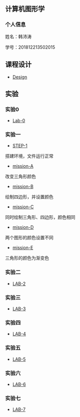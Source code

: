 ## 计算机图形学

### 个人信息

姓名：韩沛涛

学号：201812213502015

## 课程设计
+ [Design](http://hanpptt.github.io/design/design.html)

## 实验

### 实验0

+ [Lab-0](http://hanpptt.github.io/Lab-0/Lab-0.html)

### 实验一

+ [STEP-1](http://hanpptt.github.io/Lab-1/demos/chap1-demo-1.html) 

搭建环境，文件运行正常

+ [mission-A](http://hanpptt.github.io/Lab-1/demos/mission-A.html)

改变三角形颜色

+ [mission-B](http://hanpptt.github.io/Lab-1/demos/mission-B.html)

绘制四边形，并设置颜色

+ [mission-C](http://hanpptt.github.io/Lab-1/demos/mission-C.html)

同时绘制三角形、四边形，颜色相同

+ [mission-D](http://hanpptt.github.io/Lab-1/demos/mission-D.html)

两个图形的颜色设置不同

+ [mission-E](http://hanpptt.github.io/Lab-1/demos/mission-E.html)

三角形的颜色为渐变色

### 实验二

+ [LAB-2](http://hanpptt.github.io/Lab-2/demos/index.html)

### 实验三

+ [LAB-3](http://hanpptt.github.io/Lab-3/demos/index.html)

### 实验四

+ [LAB-4](http://hanpptt.github.io/Lab-4/demos/index.html)


### 实验五

+ [LAB-5](http://hanpptt.github.io/Lab-5/demos/index.html)

### 实验六

+ [LAB-6](http://hanpptt.github.io/Lab-6/index.html)

### 实验七

+ [LAB-7](http://hanpptt.github.io/Lab-7/index.html)


